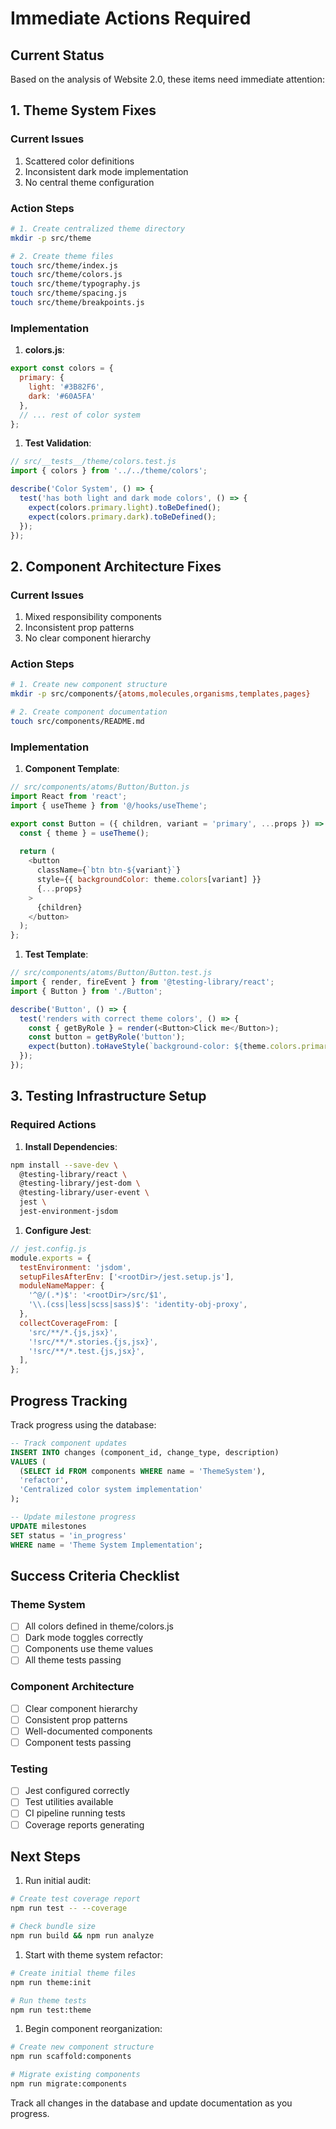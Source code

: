 # Immediate Actions Required

## Current Status

Based on the analysis of Website 2.0, these items need immediate attention:

## 1. Theme System Fixes

### Current Issues

1. Scattered color definitions
2. Inconsistent dark mode implementation
3. No central theme configuration

### Action Steps

```bash
# 1. Create centralized theme directory
mkdir -p src/theme

# 2. Create theme files
touch src/theme/index.js
touch src/theme/colors.js
touch src/theme/typography.js
touch src/theme/spacing.js
touch src/theme/breakpoints.js
```

### Implementation

1. **colors.js**:

```javascript
export const colors = {
  primary: {
    light: '#3B82F6',
    dark: '#60A5FA'
  },
  // ... rest of color system
};
```

1. **Test Validation**:

```javascript
// src/__tests__/theme/colors.test.js
import { colors } from '../../theme/colors';

describe('Color System', () => {
  test('has both light and dark mode colors', () => {
    expect(colors.primary.light).toBeDefined();
    expect(colors.primary.dark).toBeDefined();
  });
});
```

## 2. Component Architecture Fixes

### Current Issues

1. Mixed responsibility components
2. Inconsistent prop patterns
3. No clear component hierarchy

### Action Steps

```bash
# 1. Create new component structure
mkdir -p src/components/{atoms,molecules,organisms,templates,pages}

# 2. Create component documentation
touch src/components/README.md
```

### Implementation

1. **Component Template**:

```javascript
// src/components/atoms/Button/Button.js
import React from 'react';
import { useTheme } from '@/hooks/useTheme';

export const Button = ({ children, variant = 'primary', ...props }) => {
  const { theme } = useTheme();
  
  return (
    <button 
      className={`btn btn-${variant}`}
      style={{ backgroundColor: theme.colors[variant] }}
      {...props}
    >
      {children}
    </button>
  );
};
```

1. **Test Template**:

```javascript
// src/components/atoms/Button/Button.test.js
import { render, fireEvent } from '@testing-library/react';
import { Button } from './Button';

describe('Button', () => {
  test('renders with correct theme colors', () => {
    const { getByRole } = render(<Button>Click me</Button>);
    const button = getByRole('button');
    expect(button).toHaveStyle(`background-color: ${theme.colors.primary}`);
  });
});
```

## 3. Testing Infrastructure Setup

### Required Actions

1. **Install Dependencies**:

```bash
npm install --save-dev \
  @testing-library/react \
  @testing-library/jest-dom \
  @testing-library/user-event \
  jest \
  jest-environment-jsdom
```

1. **Configure Jest**:

```javascript
// jest.config.js
module.exports = {
  testEnvironment: 'jsdom',
  setupFilesAfterEnv: ['<rootDir>/jest.setup.js'],
  moduleNameMapper: {
    '^@/(.*)$': '<rootDir>/src/$1',
    '\\.(css|less|scss|sass)$': 'identity-obj-proxy',
  },
  collectCoverageFrom: [
    'src/**/*.{js,jsx}',
    '!src/**/*.stories.{js,jsx}',
    '!src/**/*.test.{js,jsx}',
  ],
};
```

## Progress Tracking

Track progress using the database:

```sql
-- Track component updates
INSERT INTO changes (component_id, change_type, description)
VALUES (
  (SELECT id FROM components WHERE name = 'ThemeSystem'),
  'refactor',
  'Centralized color system implementation'
);

-- Update milestone progress
UPDATE milestones 
SET status = 'in_progress'
WHERE name = 'Theme System Implementation';
```

## Success Criteria Checklist

### Theme System

- [ ] All colors defined in theme/colors.js
- [ ] Dark mode toggles correctly
- [ ] Components use theme values
- [ ] All theme tests passing

### Component Architecture

- [ ] Clear component hierarchy
- [ ] Consistent prop patterns
- [ ] Well-documented components
- [ ] Component tests passing

### Testing

- [ ] Jest configured correctly
- [ ] Test utilities available
- [ ] CI pipeline running tests
- [ ] Coverage reports generating

## Next Steps

1. Run initial audit:

```bash
# Create test coverage report
npm run test -- --coverage

# Check bundle size
npm run build && npm run analyze
```

1. Start with theme system refactor:

```bash
# Create initial theme files
npm run theme:init

# Run theme tests
npm run test:theme
```

1. Begin component reorganization:

```bash
# Create new component structure
npm run scaffold:components

# Migrate existing components
npm run migrate:components
```

Track all changes in the database and update documentation as you progress.
